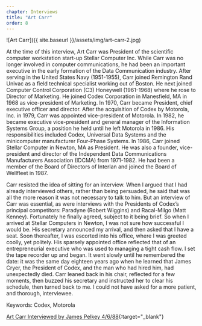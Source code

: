 ```yaml
---
chapter: Interviews
title: "Art Carr"
order: 8
---
```


![Art Carr]({{ site.baseurl }}/assets/img/art-carr-2.jpg)

At the time of this interview, Art Carr was President of the scientific computer workstation start-up Stellar Computer Inc. While Carr was no longer involved in computer communications, he had been an important executive in the early formation of the Data Communication industry. After serving in the United States Navy (1951-1955), Carr joined Remington Rand Univac as a field technical specialist working out of Boston. He next joined Computer Control Corporation (C3) Honeywell (1961-1968) where he rose to Director of Marketing. He joined Codex Corporation in Manesfield, MA in 1968 as vice-president of Marketing. In 1970, Carr became President, chief executive officer and director. After the acquisition of Codex by Motorola, Inc. in 1979, Carr was appointed vice-president of Motorola. In 1982, he became executive vice-president and general manager of the Information Systems Group, a position he held until he left Motorola in 1986. His responsibilities included Codex, Universal Data Systems and the minicomputer manufacturer Four-Phase Systems. In 1986, Carr joined Stellar Computer in Newton, MA as President. He was also a founder, vice-president and director of the Independent Data Communications Manufacturers Association (IDCMA) from 1971-1982. He had been a member of the Board of Directors of Interlan and joined the Board of Wellfleet in 1987.

Carr resisted the idea of sitting for an interview. When I argued that I had already interviewed others, rather than being persuaded, he said that was all the more reason it was not necessary to talk to him. But an interview of Carr was essential, as were interviews with the Presidents of Codex’s principal competitors: Paradyne (Robert Wiggins) and Racal-Milgo (Matt Kenney). Fortunately he finally agreed, subject to it being brief. So when I arrived at Stellar Computers in Newton, I was not sure how successful I would be. His secretary announced my arrival, and then asked that I have a seat. Soon thereafter, I was escorted into his office, where I was greeted coolly, yet politely. His sparsely appointed office reflected that of an entrepreneurial executive who was used to managing a tight cash flow. I set the tape recorder up and began. It went slowly until he remembered the date: it was the same day eighteen years ago when he learned that James Cryer, the President of Codex, and the man who had hired him, had unexpectedly died. Carr leaned back in his chair, reflected for a few moments, then buzzed his secretary and instructed her to clear his schedule, then turned back to me. I could not have asked for a more patient, and thorough, interviewee.

Keywords: Codex, Motorola

[Art Carr Interviewed by James Pelkey 4/6/88](https://archive.computerhistory.org/resources/access/text/2015/10/102737982-05-01-acc.pdf){:target="_blank"}
